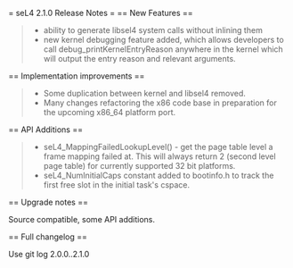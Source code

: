 = seL4 2.1.0 Release Notes = == New Features ==

> -   ability to generate libsel4 system calls without inlining them
> -   new kernel debugging feature added, which allows developers to
>     call debug\_printKernelEntryReason anywhere in the kernel which
>     will output the entry reason and relevant arguments.

== Implementation improvements ==

> -   Some duplication between kernel and libsel4 removed.
> -   Many changes refactoring the x86 code base in preparation for the
>     upcoming x86\_64 platform port.

== API Additions ==

> -   seL4\_MappingFailedLookupLevel() - get the page table level a
>     frame mapping failed at. This will always return 2 (second level
>     page table) for currently supported 32 bit platforms.
> -   seL4\_NumInitialCaps constant added to bootinfo.h to track the
>     first free slot in the initial task's cspace.

== Upgrade notes ==

Source compatible, some API additions.

== Full changelog ==

Use git log 2.0.0..2.1.0
